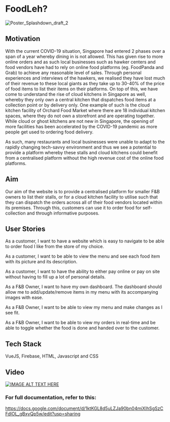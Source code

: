# FoodLeh?

![Poster_Splashdown_draft_2](https://user-images.githubusercontent.com/70256674/128627803-74b2d4dd-aad1-423d-9c01-62a9c028d2b5.png)

## Motivation

With the current COVID-19 situation, Singapore had entered 2 phases over a span of a year whereby dining in is not allowed. This has given rise to more online orders and as such local businesses such as hawker centers and food vendors have had to rely on online food platforms (eg. FoodPanda and Grab) to achieve any reasonable level of sales. Through personal experiences and interviews of the hawkers, we realised they have lost much of their revenue to these local giants as they take up to 30-40% of the price of food items to list their items on their platforms. On top of this, we have come to understand the rise of cloud kitchens in Singapore as well, whereby they only own a central kitchen that dispatches food items at a collection point or by delivery only. One example of such is the cloud kitchen facility of Orchard Food Market where there are 18 individual kitchen spaces, where they do not own a storefront and are operating together. While cloud or ghost kitchens are not new in Singapore, the opening of more facilities has been accelerated by the COVID-19 pandemic as more people get used to ordering food delivery. 

As such, many restaurants and local businesses were unable to adapt to the rapidly changing tech-savvy environment and thus we see a potential to provide a platform whereby these stalls and cloud kitchens could benefit from a centralised platform without the high revenue cost of the online food platforms.

## Aim

Our aim of the website is to provide a centralised platform for smaller F&B owners to list their stalls, or for a cloud kitchen facility to utilise such that they can dispatch the orders across all of their food vendors located within its premises. Through this, customers can use it to order food for self-collection and through informative purposes.

## User Stories

As a customer, I want to have a website which is easy to navigate to be able to order food I like from the store of my choice.

As a customer, I want to be able to view the menu and see each food item with its picture and its description.

As a customer, I want to have the ability to either pay online or pay on site without having to fill up a lot of personal details.

As a F&B Owner, I want to have my own dashboard. The dashboard should allow me to add/update/remove items in my menu with its accompanying images with ease.

As a F&B Owner, I want to be able to view my menu and make changes as I see fit.

As a F&B Owner, I want to be able to view my orders in real-time and be able to toggle whether the food is done and handed over to the customer.

## Tech Stack
VueJS, Firebase, HTML, Javascript and CSS

## Video


[![IMAGE ALT TEXT HERE](https://img.youtube.com/vi/sjW3fCfo3BI/1.jpg)](https://www.youtube.com/watch?v=sjW3fCfo3BI)


### For full documentation, refer to this:
https://docs.google.com/document/d/1ktKGL8d5uLZJa90bn04miXIhSgSzCFdlOL_gBxyQp5w/edit?usp=sharing

